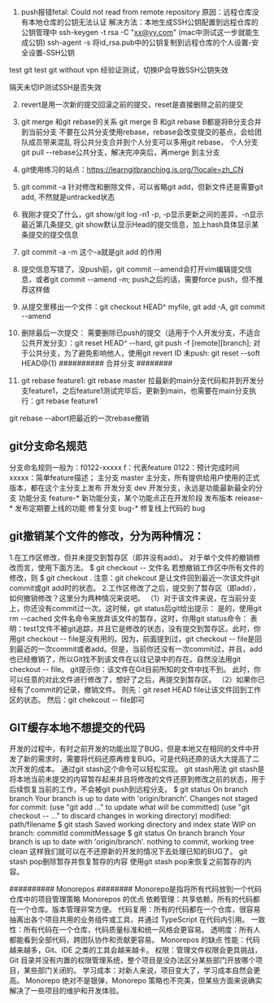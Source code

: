 <!--
 * @Author: your name
 * @Date: 2022-03-20 11:55:43
 * @LastEditTime: 2022-05-19 09:30:54
 * @LastEditors: yuzihan yuzihanyuzihan@163.com
 * @Description: 打开koroFileHeader查看配置 进行设置: https://github.com/OBKoro1/koro1FileHeader/wiki/%E9%85%8D%E7%BD%AE
 * @FilePath: /fe_interview/git/git.md
-->
1. push报错fetal: Could not read from remote repository
原因：远程仓库没有本地仓库的公钥无法认证
解决方法：本地生成SSH公钥配置到远程仓库的公钥管理中
ssh-keygen -t rsa -C "xx@yy.com" (mac中测试这一步就能生成公钥)
ssh-agent -s
将id_rsa.pub中的公钥复制到远程仓库的个人设置-安全设置-SSH公钥

test git 
test git without vpn
经验证测试，切换IP会导致SSH公钥失效

隔天未切IP测试SSH是否失效

2. revert是用一次新的提交回滚之前的提交，reset是直接删除之前的提交

3. git merge 和git rebase的关系
git merge B 和git rebase B都是将B分支合并到当前分支
不要在公共分支使用rebase，rebase会改变提交的基点，会给团队成员带来混乱
将公共分支合并到个人分支可以多用git rebase， 个人分支git pull --rebase公共分支，解决完冲突后，再merge 到主分支


4. git使用练习的站点：https://learngitbranching.js.org/?locale=zh_CN

5. git commit -a 针对修改和删除文件，可以省略git add，但新文件还是需要git add, 不然就是untracked状态

6. 我刚才提交了什么，git show/git log -n1 -p, -p显示更新之间的差异，-n显示最近第几条提交, git show默认显示Head的提交信息，加上hash具体显示某条提交的提交信息

7. git commit -a -m 这个-a就是git add 的作用

8. 提交信息写错了，没push前，git commit --amend会打开vim编辑提交信息，或者git commit --amend -m; push之后的话，需要force push，但不推荐这样做

9. 从提交里移出一个文件：git checkout HEAD^ myfile, git add -A, git commit --amend

10. 删除最后一次提交：
需要删除已push的提交（适用于个人开发分支，不适合公共开发分支）：git reset HEAD^ --hard, git push -f [remote][branch]; 对于公共分支，为了避免影响他人，使用git revert ID
未push: git reset --soft HEAD@{1}
########## 合并分支 ########
1. git rebase
feature1: git rebase master 拉最新的main分支代码和并到开发分支feature1，之后feature1测试完毕后，更新到main，也需要在main分支执行：git rebase feature1

git rebase --abort把最近的一次rebase撤销

## git分支命名规范
分支命名规则一般为：f0122-xxxxx
f：代表feature
0122：预计完成时间
xxxxx：简单feature描述；
主分支		master		主分支，所有提供给用户使用的正式版本，都在这个主分支上发布
开发分支		dev 		开发分支，永远是功能最新最全的分支
功能分支		feature-*	新功能分支，某个功能点正在开发阶段
发布版本		release-*	发布定期要上线的功能
修复分支		bug-*		修复线上代码的 bug
## git撤销某个文件的修改，分为两种情况：
1.在工作区修改，但并未提交到暂存区（即并没有add）。
对于单个文件的撤销修改而言，使用下面方法。
$ git checkout -- 文件名
若想撤销工作区中所有文件的修改，则
$ git checkout .
注意：git chekcout 是让文件回到最近一次该文件git commit或git add时的状态。
2.工作区修改了之后，提交到了暂存区（即add），如何撤销修改？这里分为两种情况来说吧。
（1）对于该文件来说，在当前分支上，你还没有commit过一次。这时候，git status后git给出提示：
是的，使用git rm --cached 文件名命令来放弃该文件的暂存，这时，你用git status命令：
表明：test1文件不被git追踪，并且它是修改的状态，没有提交到暂存区。此时，你用git checkout -- file是没有用的。因为，前面提到过，git checkout -- file是回到最近的一次commit或者add。但是，当前你还没有一次commit过，并且，add也已经撤销了，所以Git找不到该文件在以往记录中的存在。自然没法用git checkout -- file。
git提示你：该文件在Git目前所知的文件中找不到。
此时，你可以任意的对此文件进行修改了，想好了之后，再提交到暂存区。
（2）如果你已经有了commit的记录，撤销文件。
则先：git reset HEAD file让该文件回到工作区的状态。
然后：git chekcout -- file即可
## GIT缓存本地不想提交的代码
开发的过程中，有时之前开发的功能出现了BUG，但是本地又在相同的文件中开发了新的需求时，需要将代码还原再修复BUG。可是代码还原的话大大提高了二次开发的成本。 通过git stash这个命令可以轻松实现。
git stash用法
git stash是将本地当前未提交的内容暂存起来并且将修改的文件还原到修改之前的状态，用于后续恢复当前的工作，不会被git push到远程分支。
$ git status
On branch branch
Your branch is up to date with 'origin/branch'.
Changes not staged for commit:
  (use "git add ..." to update what will be committed)
  (use "git checkout -- ..." to discard changes in working directory)
        modified:   path/filename
$ git stash
Saved working directory and index state WIP on branch: commitId commitMessage
$ git status
On branch branch
Your branch is up to date with 'origin/branch'.
nothing to commit, working tree clean
这样我们就可以在不还原新的开发的情况下去处理已知的BUG了。
git stash pop删除暂存并恢复暂存的内容
使用git stash pop来恢复之前暂存的内容。


########## Monorepos ########
Monorepo是指将所有代码放到一个代码仓库中的项目管理策略
Monorepos 的优点
依赖管理：共享依赖，所有的代码都在一个仓库。版本管理非常方便。
代码复用：所有的代码都在一个仓库，很容易抽离出各个项目共用的业务组件或工具，并通过 TypeScript 在代码内引用。
一致性：所有代码在一个仓库，代码质量标准和统一风格会更容易。
透明度：所有人都能看到全部代码，跨团队协作和贡献更容易。
Monorepos 的缺点
性能：代码越来越多，Git、IDE 之类的工具会越来越卡。
权限：管理文件权限会更具挑战，Git 目录并没有内置的权限管理系统，整个项目是没办法区分某些部门开放哪个项目，某些部门关闭的。
学习成本：对新人来说，项目变大了，学习成本自然会更高。
Monorepo 绝对不是银弹，Monorepo 策略也不完美，但某些方面来说确实解决了一些项目的维护和开发体验。

